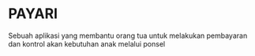 # PAYARI
Sebuah aplikasi yang membantu orang tua untuk melakukan pembayaran dan kontrol akan kebutuhan anak melalui ponsel
